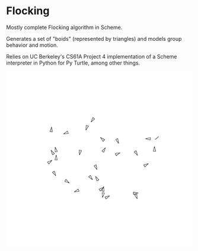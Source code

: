 Flocking
========

Mostly complete Flocking algorithm in Scheme.

Generates a set of "boids" (represented by triangles) and models group behavior 
and motion.

Relies on UC Berkeley's CS61A Project 4 implementation of a Scheme interpreter
in Python for Py Turtle, among other things.

![](https://raw.githubusercontent.com/joe-wright/flocking.scm/master/demo.png)
